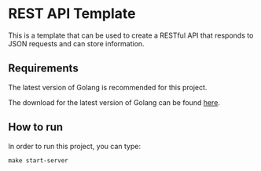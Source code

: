 # REST API Template
 
This is a template that can be used to create a RESTful API that responds to JSON requests and can store information.

## Requirements

The latest version of Golang is recommended for this project.

The download for the latest version of Golang can be found [here](https://golang.org/dl/).

## How to run

In order to run this project, you can type:

`make start-server`

